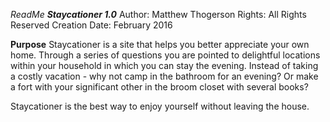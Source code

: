 *ReadMe*
***Staycationer 1.0***
Author: Matthew Thogerson
Rights: All Rights Reserved
Creation Date: February 2016

**Purpose**
Staycationer is a site that helps you better appreciate your own home. Through a series of questions you are pointed to delightful locations within your household in which you can stay the evening. Instead of taking a costly vacation - why not camp in the bathroom for an evening? Or make a fort with your significant other in the broom closet with several books?

Staycationer is the best way to enjoy yourself without leaving the house. 
